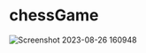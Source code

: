 # chessGame
![Screenshot 2023-08-26 160948](https://github.com/AyeshaMulla369/chessGame/assets/96511827/1ede3124-b3b9-4d4e-b40d-8bfb9b6ec194)
